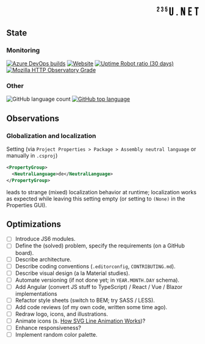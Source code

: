 <p align="right">
  <a href="https://www.235u.net">
    <img src="ActinUranium.Web/wwwroot/img/logo.svg" alt="Actin Uranium logo" width="109">
  </a>
</p>

## State

### Monitoring

[![Azure DevOps builds](https://img.shields.io/azure-devops/build/235u/ActinUranium.Web/2?style=for-the-badge)](https://dev.azure.com/235u/ActinUranium.Web/_build?definitionId=2)
[![Website](https://img.shields.io/website?style=for-the-badge&url=https%3A%2F%2Fwww.235u.net)](https://www.235u.net)
[![Uptime Robot ratio (30 days)](https://img.shields.io/uptimerobot/ratio/m783489721-6dbd879caf5b391ffe19c142?style=for-the-badge)](https://uptimerobot.com/)
[![Mozilla HTTP Observatory Grade](https://img.shields.io/mozilla-observatory/grade/www.235u.net?publish&style=for-the-badge)](https://observatory.mozilla.org/analyze/www.235u.net)

### Other

![GitHub language count](https://img.shields.io/github/languages/count/235u/ActinUranium.Web?style=for-the-badge)
[![GitHub top language](https://img.shields.io/github/languages/top/235u/ActinUranium.Web?style=for-the-badge)](https://github.com/search?q=repo%3A235u%2FActinUranium.Web+language%3AC%23&type=Code&ref=advsearch&l=C%23)

## Observations

### Globalization and localization
Setting (via `Project Properties > Package > Assembly neutral language` or manually in `.csproj`)

```xml
<PropertyGroup>
  <NeutralLanguage>de</NeutralLanguage>
</PropertyGroup>
```

leads to strange (mixed) localization behavior at runtime; localization works as expected while leaving this setting empty (or setting to `(None)` in the Properties GUI).

## Optimizations

- [ ] Introduce JS6 modules.
- [ ] Define the (solved) problem, specify the requirements (on a GitHub board).
- [ ] Describe architecture.
- [ ] Describe coding conventions (`.editorconfig`, `CONTRIBUTING.md`).
- [ ] Describe visual design (a la Material studies).
- [ ] Automate versioning (if not done yet; in `YEAR.MONTH.DAY` schema).
- [ ] Add Angular (convert JS stuff to TypeScript) / React / Vue / Blazor implementations
- [ ] Refactor style sheets (switch to BEM; try SASS / LESS).
- [ ] Add code reviews (of my own code, written some time ago).
- [ ] Redraw logo, icons, and illustrations.
- [ ] Animate icons (s. [How SVG Line Animation Works](https://css-tricks.com/svg-line-animation-works))?
- [ ] Enhance responsiveness?
- [ ] Implement random color palette.
